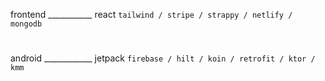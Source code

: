 frontend ___________ react ` tailwind / stripe / strappy / netlify / mongodb  `

#

android ____________ jetpack ` firebase / hilt / koin / retrofit / ktor / kmm  `
